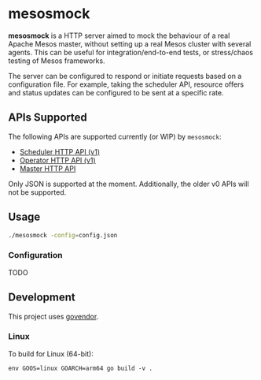 # mesosmock

**mesosmock** is a HTTP server aimed to mock the behaviour of a real Apache Mesos master, without setting up a real Mesos cluster with several agents. This can be useful for integration/end-to-end tests, or stress/chaos testing of Mesos frameworks.

The server can be configured to respond or initiate requests based on a configuration file. For example, taking the scheduler API, resource offers and status updates can be configured to be sent at a specific rate.

## APIs Supported

The following APIs are supported currently (or WIP) by `mesosmock`:

- [Scheduler HTTP API (v1)](https://mesos.apache.org/documentation/latest/scheduler-http-api/)
- [Operator HTTP API (v1)](https://mesos.apache.org/documentation/latest/operator-http-api/)
- [Master HTTP API](https://mesos.apache.org/documentation/latest/endpoints/)

Only JSON is supported at the moment. Additionally, the older v0 APIs will not be supported.

## Usage

```sh
./mesosmock -config=config.json
```

### Configuration

TODO

## Development

This project uses [govendor](https://github.com/kardianos/govendor).

### Linux

To build for Linux (64-bit):

```
env GOOS=linux GOARCH=arm64 go build -v .
```
